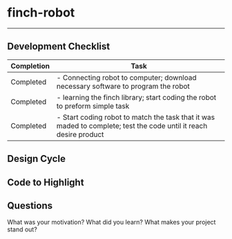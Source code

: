 # finch-robot
---
## Development Checklist

| Completion  | Task |
| ------------- | ------------- |
| Completed | - Connecting robot to computer; download necessary software to program the robot|
| Completed | - learning the finch library; start coding the robot to preform simple task  |
| Completed | - Start coding robot to match the task that it was maded to complete; test the code until it reach desire product |

## Design Cycle

## Code to Highlight

## Questions

What was your motivation?
What did you learn?
What makes your project stand out?
